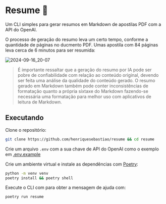 # Resume 📃

Um CLI simples para gerar resumos em Markdown de apostilas PDF com a API do OpenAI.

O processo de geração do resumo leva um certo tempo, conforme a quantidade de páginas no ducmento PDF. Umas apostila com 84 páginas leva cerca de 6 minutos para ser resumida:

![2024-09-16_20-07](https://github.com/user-attachments/assets/31b3fe92-44c2-4ce5-a273-deeb8d1c7d33)

> É importante ressaltar que a geração do resumo por IA pode ser pobre de confiabilidade com relação ao conteúdo original, devendo ser feita uma análise da qualidade do conteúdo gerado. O resumo gerado em Markdown também pode conter inconsistências de formatação quanto a própria síxtaxe do Markdown fazendo-se necessária uma formatação para melhor uso com aplicativos de leitura de Markdown.


## Executando

Clone o repositório:

```bash
git clone https://github.com/henriquesebastiao/resume && cd resume
```

Crie um arquivo `.env` com a sua chave de API do OpenAI como o exemplo em [.env.example](.env.example)

Crie um ambiente virtual e instale as dependências com [Poetry](https://python-poetry.org/):

```bash
python -m venv venv
poetry install && poetry shell
```

Execute o CLI com para obter a mensagem de ajuda com:

```bash
poetry run resume
```
